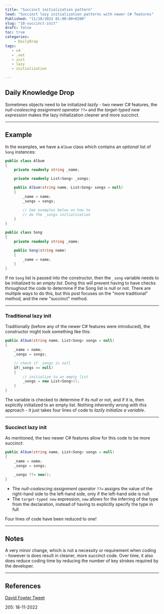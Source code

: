 ```yaml
---
title: "Succinct initialization pattern"
lead: "Succinct lazy initialization patterns with newer C# features"
Published: "11/18/2022 01:00:00+0200"
slug: "18-succinct-init"
draft: false
toc: true
categories:
    - DailyDrop
tags:
   - c#
   - .net
   - init
   - lazy
   - initialization

---
```


## Daily Knowledge Drop

Sometimes objects need to be initialized _lazily_ - two newer C# features, the _null-coalescing assignment operator_ `??=` and the _target-typed new expression_ makes the lazy initialization cleaner and more succinct.

---

## Example

In the examples, we have a `Album` class which contains an _optional_ list of `Song` instances:

``` csharp
public class Album
{
    private readonly string _name;

    private readonly List<Song> _songs;

    public Album(string name, List<Song> songs = null)
    {
        _name = name;
        _songs = songs;

        // See examples below on how to 
        // do the _songs initialization
    }
}

public class Song
{
    private readonly string _name;

    public Song(string name)
    {
        _name = name;
    }
}
```

If no `Song` list is passed into the constructor, then the `_song` variable needs to be initialized to an _empty list_. Doing this will prevent having to have checks throughout the code to determine if the Song list is null or not. There are multiple ways to do this, but this post focuses on the "more traditional" method, and the new "succinct" method.

---

### Traditional lazy init

Traditionally (before any of the newer C# features were introduced), the constructor might look something like this:

``` csharp
public Album(string name, List<Song> songs = null)
{
    _name = name;
    _songs = songs;

    // check if _songs is null
    if(_songs == null)
    {
        // initialize to an empty list
        _songs = new List<Song>();
    }
}
```

The variable is checked to determine if its _null_ or not, and if it is, then explicitly initialized to an empty list. Nothing inherently wrong with this approach - it just takes four lines of code to _lazily initialize a variable_. 

---

### Succinct lazy init

As mentioned, the two newer C# features allow for this code to be more succinct:

``` csharp
public Album(string name, List<Song> songs = null)
{
    _name = name;
    _songs = songs;

    _songs ??= new();
}
```

- The _null-coalescing assignment operator_ `??=` assigns the value of the right-hand side to the left-hand side, only if the left-hand side is null
- The `target-typed new` expression, `new` allows for the inferring of the type from the declaration, instead of having to explicitly specify the type in full

Four lines of code have been reduced to one!

---

## Notes

A very minor change, which is not a necessity or requirement when coding - however is does result in cleaner, more succinct code. Over time, it also does reduce coding time by reducing the number of key strokes required by the developer.

---

## References

[David Fowler Tweet](https://twitter.com/davidfowl/status/1586592671296290816)  

<?# DailyDrop ?>205: 18-11-2022<?#/ DailyDrop ?>
